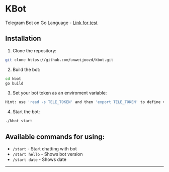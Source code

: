 # KBot

Telegram Bot on Go Language - [Link for test](https://t.me/unwei_bot)

## Installation

1. Clone the repository:

```sh
git clone https://github.com/unweijoozd/kbot.git
```

2. Build the bot:

```sh
cd kbot
go build
```

3. Set your bot token as an enviroment variable:

```sh
Hint: use 'read -s TELE_TOKEN' and then 'export TELE_TOKEN' to define variable in a secure way.
```

4. Start the bot:

```sh
./kbot start
```

## Available commands for using:

- `/start` - Start chatting with bot
- `/start hello` - Shows bot version
- `/start date` - Shows date

***




